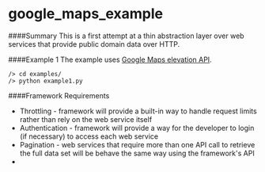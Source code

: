 # google_maps_example

####Summary
This is a first attempt at a thin abstraction layer over web services that provide public domain data over HTTP. 

####Example 1
The example uses [Google Maps elevation API](https://developers.google.com/maps/documentation/elevation/).

```
/> cd examples/
/> python example1.py
```
####Framework Requirements
* Throttling - framework will provide a built-in way to handle request limits rather than rely on the web service itself
* Authentication - framework will provide a way for the developer to login (if necessary) to access each web service
* Pagination - web services that require more than one API call to retrieve the full data set will be behave the same way using the framework's API
* 
